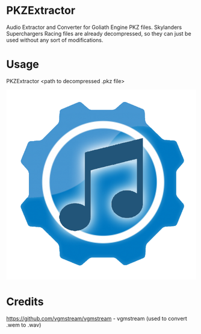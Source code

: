 # PKZExtractor
 Audio Extractor and Converter for Goliath Engine PKZ files.
 Skylanders Superchargers Racing files are already decompressed, so they can just be used without any sort of modifications.

# Usage
PKZExtractor <path to decompressed .pkz file>

![PKZExtractor Logo](https://github.com/mafflmao/PKZExtractor/blob/main/logo.png)

# Credits
https://github.com/vgmstream/vgmstream - vgmstream (used to convert .wem to .wav)
